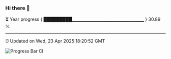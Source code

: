 ### Hi there 👋

⏳ Year progress { █████████▁▁▁▁▁▁▁▁▁▁▁▁▁▁▁▁▁▁▁▁▁ } 30.89 %

---

⏰ Updated on Wed, 23 Apr 2025 18:20:52 GMT

![Progress Bar CI](https://github.com/liununu/liununu/workflows/Progress%20Bar%20CI/badge.svg)
